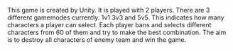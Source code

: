 This game is created by Unity. 
It is played with 2 players. There are 3 different gamemodes currently. 1v1 3v3 and 5v5. This indicates how many characters a player can select.
Each player bans and selects different characters from 60 of them and try to make the best combination.
The aim is to destroy all characters of enemy team and win the game.

